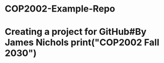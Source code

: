 # COP2002-Example-Repo
# Creating a project for GitHub#By James Nichols  print("COP2002 Fall 2030")

